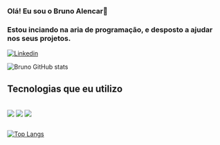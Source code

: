 ### Olá! Eu sou o Bruno Alencar🖖
### Estou inciando na aria de programação, e desposto a ajudar nos seus projetos.</br>
[![Linkedin](https://img.shields.io/badge/LinkedIn-0077B5?style=for-the-badge&logo=linkedin&logoColor=white)]()

![Bruno GitHub stats](https://github-readme-stats.vercel.app/api?username=BrunoeSousaAlencar&show_icons=true&theme=tokyonight)

## Tecnologias que eu utilizo

<div style="inline_block"><br/>
  <img align="center" alt"html5" src="https://img.shields.io/badge/HTML5-E34F26?style=for-the-badge&logo=html5&logoColor=white" />
  <img align="center" alt"css3" src="https://img.shields.io/badge/CSS3-1572B6?style=for-the-badge&logo=css3&logoColor=white" />
  <img align="center" alt"javascript" src="https://img.shields.io/badge/JavaScript-323330?style=for-the-badge&logo=javascript&logoColor=F7DF1E" />
</div></br>

[![Top Langs](https://github-readme-stats.vercel.app/api/top-langs/?username=BrunoeSousaAlencar)](https://github.com/anuraghazra/github-readme-stats)</br>
